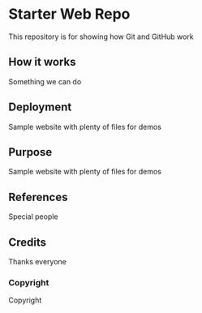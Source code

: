 # Starter Web Repo

This repository is for showing how Git and GitHub work

## How it works

Something we can do

## Deployment

Sample website with plenty of files for demos

## Purpose

Sample website with plenty of files for demos

## References

Special people

## Credits

Thanks everyone

### Copyright

Copyright